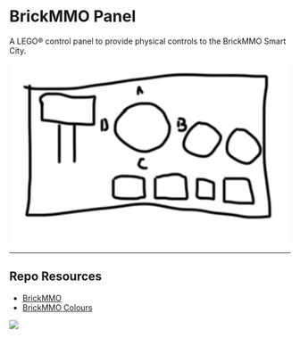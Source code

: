 # BrickMMO Panel

A LEGO® control panel to provide physical controls to the BrickMMO Smart City. 

![Sample panel](_readme/panel.png)

***

## Repo Resources

* [BrickMMO](https://www.brickmmo.com/)
* [BrickMMO Colours](https://kachunk.brickmmo.com/)

<a href="https://brickmmo.com">
<img src="https://brickmmo.com/images/brickmmo-logo-horizontal.jpg" width="300">
</a>
